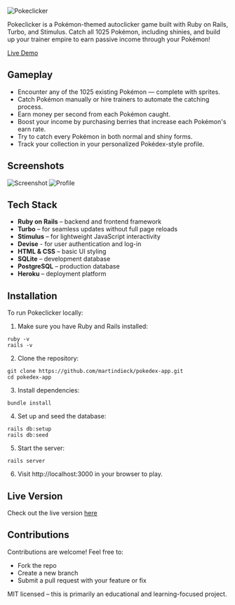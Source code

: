 ![Pokeclicker](https://i.imgur.com/V9kfJQO.png)

Pokeclicker is a Pokémon-themed autoclicker game built with Ruby on Rails, Turbo, and Stimulus. Catch all 1025 Pokémon, including shinies, and build up your trainer empire to earn passive income through your Pokémon!

[Live Demo](https://pokeclicker.martindieck.com)

## Gameplay

- Encounter any of the 1025 existing Pokémon — complete with sprites.
- Catch Pokémon manually or hire trainers to automate the catching process.
- Earn money per second from each Pokémon caught.
- Boost your income by purchasing berries that increase each Pokémon's earn rate.
- Try to catch every Pokémon in both normal and shiny forms.
- Track your collection in your personalized Pokédex-style profile.

## Screenshots

![Screenshot](https://i.imgur.com/IQ5dMEb.png)
![Profile](https://i.imgur.com/rNZtbxP.png)

## Tech Stack

- **Ruby on Rails** – backend and frontend framework
- **Turbo** – for seamless updates without full page reloads
- **Stimulus** – for lightweight JavaScript interactivity
- **Devise** - for user authentication and log-in
- **HTML & CSS** – basic UI styling
- **SQLite** – development database
- **PostgreSQL** – production database
- **Heroku** – deployment platform

## Installation

To run Pokeclicker locally:

1.  Make sure you have Ruby and Rails installed:
   ```
   ruby -v
   rails -v
   ```
2.  Clone the repository:
   ```
   git clone https://github.com/martindieck/pokedex-app.git
   cd pokedex-app
   ```
3.	Install dependencies:
   ```
   bundle install
   ```
4.	Set up and seed the database:
   ```
   rails db:setup
   rails db:seed
   ```
5.	Start the server:
   ```
   rails server
   ```
6.	Visit http://localhost:3000 in your browser to play.

## Live Version

Check out the live version [here](https://pokeclicker.martindieck.com)

## Contributions
Contributions are welcome! Feel free to:
- Fork the repo
- Create a new branch
- Submit a pull request with your feature or fix

MIT licensed – this is primarily an educational and learning-focused project.
